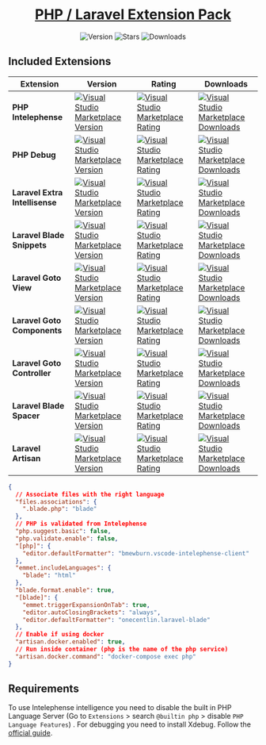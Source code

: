 <div align="center">
  <h1 id="Test"><a target="_blank" href="https://marketplace.visualstudio.com/items?itemName=devastion.php-laravel-all-in-one" alt="PHP / Laravel Extension Pack VSCode Marketplace">PHP / Laravel Extension Pack</a></h1>
  <img src="https://img.shields.io/visual-studio-marketplace/v/devastion.php-laravel-all-in-one" alt="Version" /> <img src="https://img.shields.io/visual-studio-marketplace/stars/devastion.php-laravel-all-in-one" alt="Stars" />
  <img src="https://img.shields.io/visual-studio-marketplace/d/devastion.php-laravel-all-in-one" alt="Downloads" />
</div>

## Included Extensions

| Extension                      | Version                                                                                                                                                                                                                                 | Rating                                                                                                                                                                                                                                     | Downloads                                                                                                                                                                                                                                 |
| ------------------------------ | --------------------------------------------------------------------------------------------------------------------------------------------------------------------------------------------------------------------------------------- | ------------------------------------------------------------------------------------------------------------------------------------------------------------------------------------------------------------------------------------------ | ----------------------------------------------------------------------------------------------------------------------------------------------------------------------------------------------------------------------------------------- |
| **PHP Intelephense**           | [![Visual Studio Marketplace Version](https://img.shields.io/visual-studio-marketplace/v/bmewburn.vscode-intelephense-client)](https://marketplace.visualstudio.com/items?itemName=bmewburn.vscode-intelephense-client)                 | [![Visual Studio Marketplace Rating](https://img.shields.io/visual-studio-marketplace/stars/bmewburn.vscode-intelephense-client)](https://marketplace.visualstudio.com/items?itemName=bmewburn.vscode-intelephense-client)                 | [![Visual Studio Marketplace Downloads](https://img.shields.io/visual-studio-marketplace/d/bmewburn.vscode-intelephense-client)](https://marketplace.visualstudio.com/items?itemName=bmewburn.vscode-intelephense-client)                 |
| **PHP Debug**                  | [![Visual Studio Marketplace Version](https://img.shields.io/visual-studio-marketplace/v/xdebug.php-debug)](https://marketplace.visualstudio.com/items?itemName=xdebug.php-debug)                                                       | [![Visual Studio Marketplace Rating](https://img.shields.io/visual-studio-marketplace/stars/xdebug.php-debug)](https://marketplace.visualstudio.com/items?itemName=xdebug.php-debug)                                                       | [![Visual Studio Marketplace Downloads](https://img.shields.io/visual-studio-marketplace/d/xdebug.php-debug)](https://marketplace.visualstudio.com/items?itemName=xdebug.php-debug)                                                       |
| **Laravel Extra Intellisense** | [![Visual Studio Marketplace Version](https://img.shields.io/visual-studio-marketplace/v/amiralizadeh9480.laravel-extra-intellisense)](https://marketplace.visualstudio.com/items?itemName=amiralizadeh9480.laravel-extra-intellisense) | [![Visual Studio Marketplace Rating](https://img.shields.io/visual-studio-marketplace/stars/amiralizadeh9480.laravel-extra-intellisense)](https://marketplace.visualstudio.com/items?itemName=amiralizadeh9480.laravel-extra-intellisense) | [![Visual Studio Marketplace Downloads](https://img.shields.io/visual-studio-marketplace/d/amiralizadeh9480.laravel-extra-intellisense)](https://marketplace.visualstudio.com/items?itemName=amiralizadeh9480.laravel-extra-intellisense) |
| **Laravel Blade Snippets**     | [![Visual Studio Marketplace Version](https://img.shields.io/visual-studio-marketplace/v/onecentlin.laravel-blade)](https://marketplace.visualstudio.com/items?itemName=onecentlin.laravel-blade)                                       | [![Visual Studio Marketplace Rating](https://img.shields.io/visual-studio-marketplace/stars/onecentlin.laravel-blade)](https://marketplace.visualstudio.com/items?itemName=onecentlin.laravel-blade)                                       | [![Visual Studio Marketplace Downloads](https://img.shields.io/visual-studio-marketplace/d/onecentlin.laravel-blade)](https://marketplace.visualstudio.com/items?itemName=onecentlin.laravel-blade)                                       |
| **Laravel Goto View**          | [![Visual Studio Marketplace Version](https://img.shields.io/visual-studio-marketplace/v/codingyu.laravel-goto-view)](https://marketplace.visualstudio.com/items?itemName=codingyu.laravel-goto-view)                                   | [![Visual Studio Marketplace Rating](https://img.shields.io/visual-studio-marketplace/stars/codingyu.laravel-goto-view)](https://marketplace.visualstudio.com/items?itemName=codingyu.laravel-goto-view)                                   | [![Visual Studio Marketplace Downloads](https://img.shields.io/visual-studio-marketplace/d/codingyu.laravel-goto-view)](https://marketplace.visualstudio.com/items?itemName=codingyu.laravel-goto-view)                                   |
| **Laravel Goto Components**    | [![Visual Studio Marketplace Version](https://img.shields.io/visual-studio-marketplace/v/naoray.laravel-goto-components)](https://marketplace.visualstudio.com/items?itemName=naoray.laravel-goto-components)                           | [![Visual Studio Marketplace Rating](https://img.shields.io/visual-studio-marketplace/stars/naoray.laravel-goto-components)](https://marketplace.visualstudio.com/items?itemName=naoray.laravel-goto-components)                           | [![Visual Studio Marketplace Downloads](https://img.shields.io/visual-studio-marketplace/d/naoray.laravel-goto-components)](https://marketplace.visualstudio.com/items?itemName=naoray.laravel-goto-components)                           |
| **Laravel Goto Controller**    | [![Visual Studio Marketplace Version](https://img.shields.io/visual-studio-marketplace/v/pgl.laravel-jump-controller)](https://marketplace.visualstudio.com/items?itemName=pgl.laravel-jump-controller)                                 | [![Visual Studio Marketplace Rating](https://img.shields.io/visual-studio-marketplace/stars/pgl.laravel-jump-controller)](https://marketplace.visualstudio.com/items?itemName=pgl.laravel-jump-controller)                                 | [![Visual Studio Marketplace Downloads](https://img.shields.io/visual-studio-marketplace/d/pgl.laravel-jump-controller)](https://marketplace.visualstudio.com/items?itemName=pgl.laravel-jump-controller)                                 |
| **Laravel Blade Spacer**       | [![Visual Studio Marketplace Version](https://img.shields.io/visual-studio-marketplace/v/austenc.laravel-blade-spacer)](https://marketplace.visualstudio.com/items?itemName=austenc.laravel-blade-spacer)                               | [![Visual Studio Marketplace Rating](https://img.shields.io/visual-studio-marketplace/stars/austenc.laravel-blade-spacer)](https://marketplace.visualstudio.com/items?itemName=austenc.laravel-blade-spacer)                               | [![Visual Studio Marketplace Downloads](https://img.shields.io/visual-studio-marketplace/d/austenc.laravel-blade-spacer)](https://marketplace.visualstudio.com/items?itemName=austenc.laravel-blade-spacer)                               |
| **Laravel Artisan**            | [![Visual Studio Marketplace Version](https://img.shields.io/visual-studio-marketplace/v/ryannaddy.laravel-artisan)](https://marketplace.visualstudio.com/items?itemName=ryannaddy.laravel-artisan)                                     | [![Visual Studio Marketplace Rating](https://img.shields.io/visual-studio-marketplace/stars/ryannaddy.laravel-artisan)](https://marketplace.visualstudio.com/items?itemName=ryannaddy.laravel-artisan)                                     | [![Visual Studio Marketplace Downloads](https://img.shields.io/visual-studio-marketplace/d/ryannaddy.laravel-artisan)](https://marketplace.visualstudio.com/items?itemName=ryannaddy.laravel-artisan)                                     |

```json
{
  // Associate files with the right language
  "files.associations": {
    ".blade.php": "blade"
  },
  // PHP is validated from Intelephense
  "php.suggest.basic": false,
  "php.validate.enable": false,
  "[php]": {
    "editor.defaultFormatter": "bmewburn.vscode-intelephense-client"
  },
  "emmet.includeLanguages": {
    "blade": "html"
  },
  "blade.format.enable": true,
  "[blade]": {
    "emmet.triggerExpansionOnTab": true,
    "editor.autoClosingBrackets": "always",
    "editor.defaultFormatter": "onecentlin.laravel-blade"
  },
  // Enable if using docker
  "artisan.docker.enabled": true,
  // Run inside container (php is the name of the php service)
  "artisan.docker.command": "docker-compose exec php"
}
```

## Requirements

To use Intelephense intelligence you need to disable the built in PHP Language Server (Go to `Extensions` > search `@builtin php` > disable `PHP Language Features`) . For debugging you need to install Xdebug. Follow the [official guide](https://xdebug.org/docs/install).
